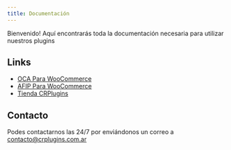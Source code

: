 ```yaml
---
title: Documentación
---
```


Bienvenido! Aquí encontrarás toda la documentación necesaria para utilizar nuestros plugins

## Links

- [OCA Para WooCommerce](/oca/introduccion)
- [AFIP Para WooCommerce](/afip/introduccion)
- [Tienda CRPlugins](https://crplugins.com.ar)

## Contacto

Podes contactarnos las 24/7 por enviándonos un correo a [contacto@crplugins.com.ar](mailto:contacto@crplugins.com.ar)
